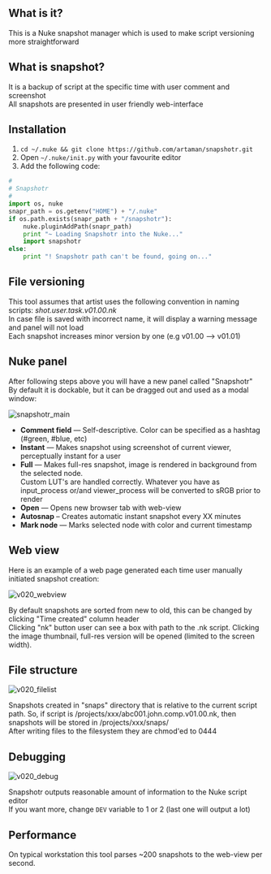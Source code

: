 ## What is it?
This is a Nuke snapshot manager which is used to make script versioning more straightforward

## What is snapshot?
It is a backup of script at the specific time with user comment and screenshot  
All snapshots are presented in user friendly web-interface

## Installation
1. `cd ~/.nuke && git clone https://github.com/artaman/snapshotr.git`
2. Open `~/.nuke/init.py` with your favourite editor
3. Add the following code:

```python
#
# Snapshotr
#
import os, nuke
snapr_path = os.getenv("HOME") + "/.nuke"
if os.path.exists(snapr_path + "/snapshotr"):
    nuke.pluginAddPath(snapr_path)
    print "~ Loading Snapshotr into the Nuke..."
    import snapshotr
else:
    print "! Snapshotr path can't be found, going on..."
```

## File versioning
This tool assumes that artist uses the following convention in naming scripts: *shot.user.task.v01.00.nk*  
In case file is saved with incorrect name, it will display a warning message and panel will not load  
Each snapshot increases minor version by one (e.g v01.00 --> v01.01)

## Nuke panel
After following steps above you will have a new panel called "Snapshotr"  
By default it is dockable, but it can be dragged out and used as a modal window:

![snapshotr_main](https://cloud.githubusercontent.com/assets/300146/5570169/83b73a34-8fb8-11e4-8f45-42d25097a31b.png)
* __Comment field__ — Self-descriptive. Color can be specified as a hashtag (#green, #blue, etc)
* __Instant__ — Makes snapshot using screenshot of current viewer, perceptually instant for a user
* __Full__ — Makes full-res snapshot, image is rendered in background from the selected node.  
Custom LUT's are handled correctly. Whatever you have as input\_process or/and viewer_process
will be converted to sRGB prior to render
* __Open__ — Opens new browser tab with web-view
* __Autosnap__ – Creates automatic instant snapshot every XX minutes
* __Mark node__ — Marks selected node with color and current timestamp

## Web view
Here is an example of a web page generated each time user manually initiated snapshot creation:

![v020_webview](https://cloud.githubusercontent.com/assets/300146/7670598/dbf51c0c-fcdc-11e4-9b2d-af5d08e9703c.png)

By default snapshots are sorted from new to old, this can be changed by clicking "Time created" column header  
Clicking "nk" button user can see a box with path to the .nk script. Clicking the image thumbnail, full-res version will be opened (limited to the screen width).

## File structure
![v020_filelist](https://cloud.githubusercontent.com/assets/300146/7670600/30f23a6e-fcdd-11e4-870e-fcff797d8232.png)

Snapshots created in "snaps" directory that is relative to the current script path. So, if script is /projects/xxx/abc001.john.comp.v01.00.nk, then snapshots will be stored in /projects/xxx/snaps/   
After writing files to the filesystem they are chmod'ed to 0444  

## Debugging
![v020_debug](https://cloud.githubusercontent.com/assets/300146/7670615/bd4a68e2-fcdd-11e4-940d-21498f9686ab.png)

Snapshotr outputs reasonable amount of information to the Nuke script editor  
If you want more, change ```DEV``` variable to 1 or 2 (last one will output a lot)

## Performance
On typical workstation this tool parses ~200 snapshots to the web-view per second.
